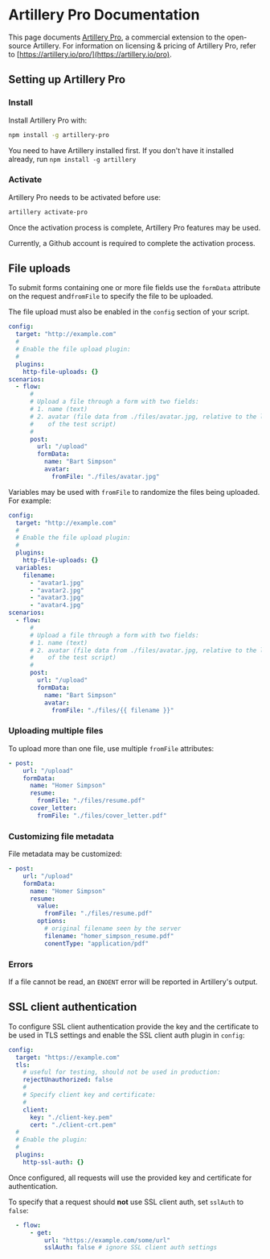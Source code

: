 # Artillery Pro Documentation

<i class="fa fa-info-circle" aria-hidden="true"></i> This page documents [Artillery Pro](/pro/), a commercial extension to the open-source Artillery. For information on licensing &amp; pricing of Artillery Pro, refer to [https://artillery.io/pro/](https://artillery.io/pro).

## Setting up Artillery Pro

### Install

Install Artillery Pro with:

```bash
npm install -g artillery-pro
```

<i class="fa fa-info-circle" aria-hidden="true"></i> You need to have Artillery installed first. If you don't have it installed already, run `npm install -g artillery`

### Activate

Artillery Pro needs to be activated before use:

```bash
artillery activate-pro
```

Once the activation process is complete, Artillery Pro features may be used.

<i class="fa fa-info-circle" aria-hidden="true"></i> Currently, a Github account is required to complete the activation process.

## File uploads

To submit forms containing one or more file fields use the `formData` attribute on the request and`fromFile` to specify the file to be uploaded.

The file upload must also be enabled in the `config` section of your script.

```yaml
config:
  target: "http://example.com"
  #
  # Enable the file upload plugin:
  #
  plugins:
    http-file-uploads: {}
scenarios:
  - flow:
      #
      # Upload a file through a form with two fields:
      # 1. name (text)
      # 2. avatar (file data from ./files/avatar.jpg, relative to the location
      #    of the test script)
      #
      post:
        url: "/upload"
        formData:
          name: "Bart Simpson"
          avatar:
            fromFile: "./files/avatar.jpg"
```

Variables may be used with `fromFile` to randomize the files being uploaded. For example:

```yaml
config:
  target: "http://example.com"
  #
  # Enable the file upload plugin:
  #
  plugins:
    http-file-uploads: {}
  variables:
    filename:
      - "avatar1.jpg"
      - "avatar2.jpg"
      - "avatar3.jpg"
      - "avatar4.jpg"
scenarios:
  - flow:
      #
      # Upload a file through a form with two fields:
      # 1. name (text)
      # 2. avatar (file data from ./files/avatar.jpg, relative to the location
      #    of the test script)
      #
      post:
        url: "/upload"
        formData:
          name: "Bart Simpson"
          avatar:
            fromFile: "./files/{{ filename }}"
```

### Uploading multiple files

To upload more than one file, use multiple `fromFile` attributes:

```yaml
- post:
    url: "/upload"
    formData:
      name: "Homer Simpson"
      resume:
        fromFile: "./files/resume.pdf"
      cover_letter:
        fromFile: "./files/cover_letter.pdf"
```

### Customizing file metadata

File metadata may be customized:

```yaml
- post:
    url: "/upload"
    formData:
      name: "Homer Simpson"
      resume:
        value:
          fromFile: "./files/resume.pdf"
        options:
          # original filename seen by the server
          filename: "homer_simpson_resume.pdf"
          conentType: "application/pdf"
```

### Errors

If a file cannot be read, an `ENOENT` error will be reported in Artillery's output.

## SSL client authentication

To configure SSL client authentication provide the key and the certificate to be used in TLS settings and enable the SSL client auth plugin in `config`:

```yaml
config:
  target: "https://example.com"
  tls:
    # useful for testing, should not be used in production:
    rejectUnauthorized: false
    #
    # Specify client key and certificate:
    #
    client:
      key: "./client-key.pem"
      cert: "./client-crt.pem"
  #
  # Enable the plugin:
  #
  plugins:
    http-ssl-auth: {}
```

Once configured, all requests will use the provided key and certificate for authentication.

To specify that a request should **not** use SSL client auth, set `sslAuth` to `false`:

```yaml
  - flow:
      - get:
          url: "https://example.com/some/url"
          sslAuth: false # ignore SSL client auth settings
```

<!--
## NTLM Authentication
## `ensure`
-->
